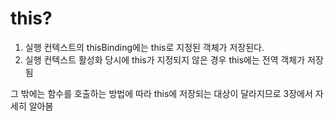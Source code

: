 # this?
1. 실행 컨텍스트의 thisBinding에는 this로 지정된 객체가 저장된다.
2. 실행 컨텍스트 활성화 당시에 this가 지정되지 않은 경우 this에는 전역 객체가 저장됨

그 밖에는 함수를 호출하는 방법에 따라 this에 저장되는 대상이 달라지므로 3장에서 자세히 알아봄